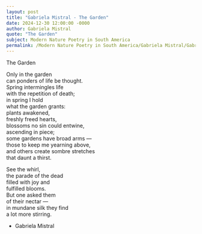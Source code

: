 ```yaml
---
layout: post
title: "Gabriela Mistral - The Garden"
date: 2024-12-30 12:00:00 -0000
author: Gabriela Mistral
quote: "The Garden"
subject: Modern Nature Poetry in South America
permalink: /Modern Nature Poetry in South America/Gabriela Mistral/Gabriela Mistral - The Garden
---
```


The Garden

Only in the garden  
can ponders of life be thought.  
Spring intermingles life  
with the repetition of death;  
in spring I hold  
what the garden grants:  
plants awakened,  
freshly freed hearts,  
blossoms no sin could entwine,  
ascending in piece;  
some gardens have broad arms —  
those to keep me yearning above,  
and others create sombre stretches  
that daunt a thirst.

See the whirl,  
the parade of the dead  
filled with joy and  
fulfilled blooms.  
But one asked them  
of their nectar —  
in mundane silk they find  
a lot more stirring.

- Gabriela Mistral
